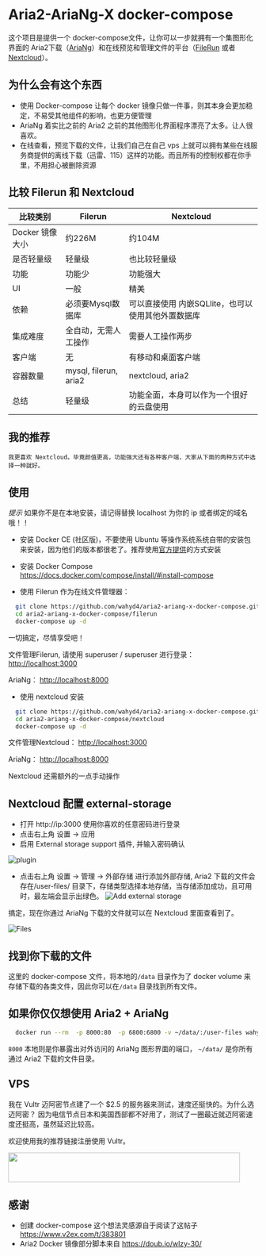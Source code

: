 # Aria2-AriaNg-X docker-compose

这个项目是提供一个 docker-compose文件，让你可以一步就拥有一个集图形化界面的 Aria2下载（[AriaNg](https://github.com/mayswind/AriaNg)）和在线预览和管理文件的平台（[FileRun](https://www.filerun.com/) 或者 [Nextcloud](https://nextcloud.com/)）。


## 为什么会有这个东西
  * 使用 Docker-compose 让每个 docker 镜像只做一件事，则其本身会更加稳定，不易受其他组件的影响，也更方便管理
  * AriaNg 着实比之前的 Aria2 之前的其他图形化界面程序漂亮了太多。让人很喜欢。
  * 在线查看，预览下载的文件，让我们自己在自己 vps 上就可以拥有某些在线服务商提供的离线下载（迅雷、115）这样的功能。而且所有的控制权都在你手里，不用担心被删除资源

## 比较 Filerun 和 Nextcloud

|比较类别 | Filerun | Nextcloud |
|---- | --- | --- |
|Docker 镜像大小| 约226M | 约104M |
|是否轻量级| 轻量级 | 也比较轻量级 |
|功能| 功能少 | 功能强大 |
|UI| 一般 | 精美 |
|依赖| 必须要Mysql数据库 | 可以直接使用 内嵌SQLlite，也可以使用其他外置数据库 |
|集成难度|全自动，无需人工操作|需要人工操作两步|
|客户端|无|有移动和桌面客户端|
|容器数量|mysql, filerun, aria2|nextcloud, aria2|
|总结|轻量级|功能全面，本身可以作为一个很好的云盘使用|


## 我的推荐

    我更喜欢 Nextcloud。毕竟颜值更高，功能强大还有各种客户端，大家从下面的两种方式中选择一种就好。

## 使用

  *提示* 如果你不是在本地安装，请记得替换 localhost 为你的 ip 或者绑定的域名哦！！

  * 安装 Docker CE (社区版)，不要使用 Ubuntu 等操作系统系统自带的安装包来安装，因为他们的版本都很老了。推荐使用[官方提供](https://docs.docker.com/engine/installation/linux/docker-ce/ubuntu/)的方式安装

  * 安装 Docker Compose <https://docs.docker.com/compose/install/#install-compose>

  * 使用 Filerun 作为在线文件管理器：
  ```bash
    git clone https://github.com/wahyd4/aria2-ariang-x-docker-compose.git
    cd aria2-ariang-x-docker-compose/filerun
    docker-compose up -d
  ```
  一切搞定，尽情享受吧！

  文件管理Filerun, 请使用 superuser / superuser 进行登录： <http://localhost:3000>

  AriaNg： <http://localhost:8000>

  * 使用 nextcloud 安装
  ```bash
    git clone https://github.com/wahyd4/aria2-ariang-x-docker-compose.git
    cd aria2-ariang-x-docker-compose/nextcloud
    docker-compose up -d
  ```
  文件管理Nextcloud： <http://localhost:3000>

  AriaNg： <http://localhost:8000>

  Nextcloud 还需额外的一点手动操作
## Nextcloud 配置 external-storage
  * 打开 http://ip:3000 使用你喜欢的任意密码进行登录
  * 点击右上角 设置 -> 应用
  * 启用 External storage support 插件, 并输入密码确认

  ![plugin](https://raw.githubusercontent.com/wahyd4/aria2-ariang-x-docker-compose/master/images/nextcloud/external-storage.png)
  * 点击右上角 设置 -> 管理 -> 外部存储 进行添加外部存储, Aria2 下载的文件会存在/user-files/ 目录下，存储类型选择本地存储，当存储添加成功，且可用时，最左端会显示出绿色。
  ![Add external storage](https://raw.githubusercontent.com/wahyd4/aria2-ariang-x-docker-compose/master/images/nextcloud/config-storage.png)

  搞定，现在你通过 AriaNg 下载的文件就可以在 Nextcloud 里面查看到了。

  ![Files](https://raw.githubusercontent.com/wahyd4/aria2-ariang-x-docker-compose/master/images/nextcloud/downloads-folder.png)

## 找到你下载的文件

  这里的 docker-compose 文件，将本地的`/data` 目录作为了 docker volume 来存储下载的各类文件，因此你可以在`/data` 目录找到所有文件。

## 如果你仅仅想使用 Aria2 + AriaNg
  ```bash
    docker run --rm  -p 8000:80  -p 6800:6800 -v ~/data/:/user-files wahyd4/aria2-ariang
  ```
  `8000` 本地则是你暴露出对外访问的 AriaNg 图形界面的端口， `~/data/` 是你所有通过 Aria2 下载的文件目录。
## VPS

  我在 Vultr 迈阿密节点建了一个 $2.5 的服务器来测试，速度还挺快的。为什么选迈阿密？ 因为电信节点日本和美国西部都不好用了，测试了一圈最近就迈阿密速度还挺高，虽然延迟比较高。

  欢迎使用我的推荐链接注册使用 Vultr。

  <a href="https://www.vultr.com/?ref=6908774"><img src="https://www.vultr.com/media/banner_2.png" width="468" height="60"></a>

## 感谢

  * 创建 docker-compose 这个想法灵感源自于阅读了这帖子 <https://www.v2ex.com/t/383801>
  * Aria2 Docker 镜像部分脚本来自 <https://doub.io/wlzy-30/>



